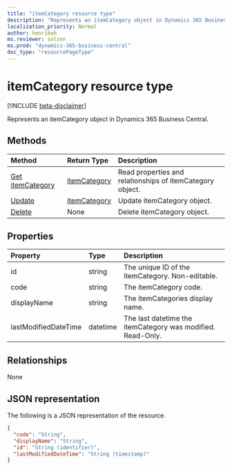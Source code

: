 ```yaml
---
title: "itemCategory resource type"
description: "Represents an itemCategory object in Dynamics 365 Business Central."
localization_priority: Normal
author: henrikwh
ms.reviewer: solsen
ms.prod: "dynamics-365-business-central"
doc_type: "resourcePageType"
---
```


# itemCategory resource type

[!INCLUDE [beta-disclaimer](../../includes/beta-disclaimer.md)]

Represents an itemCategory object in Dynamics 365 Business Central.

## Methods

| Method       | Return Type | Description |
|:-------------|:------------|:------------|
| [Get itemCategory](../api/dynamics-itemcategory-get.md) | [itemCategory](dynamics-itemcategory.md) | Read properties and relationships of itemCategory object. |
| [Update](../api/dynamics-itemcategory-update.md) | [itemCategory](dynamics-itemcategory.md) | Update itemCategory object. |
| [Delete](../api/dynamics-itemcategory-delete.md) | None | Delete itemCategory object. |

## Properties

| Property     | Type        | Description |
|:-------------|:------------|:------------|
|id                  |string    |The unique ID of the itemCategory. Non-editable.|
|code                |string  |The itemCategory code.                          |
|displayName         |string  |The itemCategories display name.                |
|lastModifiedDateTime|datetime|The last datetime the itemCategory was modified. Read-Only.|  

## Relationships

None

## JSON representation

The following is a JSON representation of the resource.

<!-- {
  "blockType": "resource",
  "optionalProperties": [

  ],
  "@odata.type": "microsoft.graph.itemCategory",
  "baseType": "",
  "keyProperty": "id"
}-->

```json
{
  "code": "String",
  "displayName": "String",
  "id": "String (identifier)",
  "lastModifiedDateTime": "String (timestamp)"
}
```

<!-- uuid: 16cd6b66-4b1a-43a1-adaf-3a886856ed98
2019-02-04 14:57:30 UTC -->
<!-- {
  "type": "#page.annotation",
  "description": "itemCategory resource",
  "keywords": "",
  "section": "documentation",
  "tocPath": ""
}-->